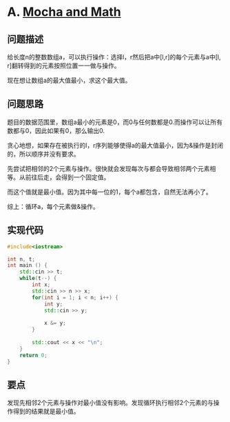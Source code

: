 # A. [Mocha and Math](https://codeforces.com/problemset/problem/1559/A)

## 问题描述

给长度n的整数数组a，可以执行操作：选择l，r然后把a中[l,r]的每个元素与a中[l, r]翻转得到的元素按照位置一一做与操作。



现在想让数组a的最大值最小，求这个最大值。

## 问题思路

题目的数据范围里，数组a最小的元素是0，而0与任何数都是0.而操作可以让所有数都与0，因此如果有0，那么输出0.



贪心地想，如果存在被执行的l，r序列能够使得a的最大值最小，因为&操作是封闭的，所以顺序并没有要求。

先尝试把相邻的2个元素与操作。很快就会发现每次与都会导致相邻两个元素相等。从前往后走，会得到一个固定值。



而这个值就是最小值。因为其中每一位的1，每个a都包含，自然无法再小了。



综上：循环a，每个元素做&操作。

## 实现代码

```c++
#include<iostream>

int n, t;
int main () {
	std::cin >> t;
	while(t--) {
		int x;
		std::cin >> n >> x;
		for(int i = 1; i < n; i++) {
			int y;
			std::cin >> y;
			
			x &= y;
		}
		
		std::cout << x << "\n";
	}
	return 0;
} 
```



## 要点

发现先相邻2个元素与操作对最小值没有影响。发现循环执行相邻2个元素的与操作得到的结果就是最小值。